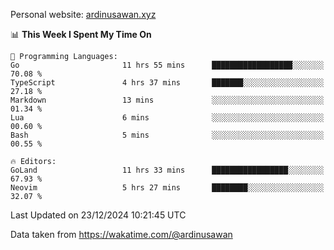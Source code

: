 Personal website: [ardinusawan.xyz](https://ardinusawan.xyz)

<!--START_SECTION:waka-->
📊 **This Week I Spent My Time On** 

```text
💬 Programming Languages: 
Go                       11 hrs 55 mins      ██████████████████░░░░░░░   70.08 % 
TypeScript               4 hrs 37 mins       ███████░░░░░░░░░░░░░░░░░░   27.18 % 
Markdown                 13 mins             ░░░░░░░░░░░░░░░░░░░░░░░░░   01.34 % 
Lua                      6 mins              ░░░░░░░░░░░░░░░░░░░░░░░░░   00.60 % 
Bash                     5 mins              ░░░░░░░░░░░░░░░░░░░░░░░░░   00.55 % 

🔥 Editors: 
GoLand                   11 hrs 33 mins      █████████████████░░░░░░░░   67.93 % 
Neovim                   5 hrs 27 mins       ████████░░░░░░░░░░░░░░░░░   32.07 % 
```


 Last Updated on 23/12/2024 10:21:45 UTC
<!--END_SECTION:waka-->
Data taken from https://wakatime.com/@ardinusawan
